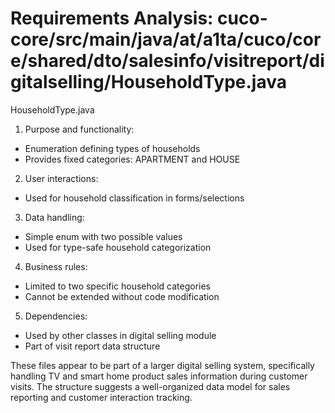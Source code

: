 # Requirements Analysis: cuco-core/src/main/java/at/a1ta/cuco/core/shared/dto/salesinfo/visitreport/digitalselling/HouseholdType.java

HouseholdType.java
1. Purpose and functionality:
- Enumeration defining types of households
- Provides fixed categories: APARTMENT and HOUSE

2. User interactions:
- Used for household classification in forms/selections

3. Data handling:
- Simple enum with two possible values
- Used for type-safe household categorization

4. Business rules:
- Limited to two specific household categories
- Cannot be extended without code modification

5. Dependencies:
- Used by other classes in digital selling module
- Part of visit report data structure

These files appear to be part of a larger digital selling system, specifically handling TV and smart home product sales information during customer visits. The structure suggests a well-organized data model for sales reporting and customer interaction tracking.